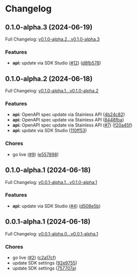 # Changelog

## 0.1.0-alpha.3 (2024-06-19)

Full Changelog: [v0.1.0-alpha.2...v0.1.0-alpha.3](https://github.com/jc-nana/lucere-python/compare/v0.1.0-alpha.2...v0.1.0-alpha.3)

### Features

* **api:** update via SDK Studio ([#12](https://github.com/jc-nana/lucere-python/issues/12)) ([d8fb578](https://github.com/jc-nana/lucere-python/commit/d8fb578fea9a4ec7534915b842f3dbbbf28399b1))

## 0.1.0-alpha.2 (2024-06-18)

Full Changelog: [v0.1.0-alpha.1...v0.1.0-alpha.2](https://github.com/jc-nana/lucere-python/compare/v0.1.0-alpha.1...v0.1.0-alpha.2)

### Features

* **api:** OpenAPI spec update via Stainless API ([4b24c82](https://github.com/jc-nana/lucere-python/commit/4b24c82d103c1000bc6df0fbacb204256b3d6eee))
* **api:** OpenAPI spec update via Stainless API ([8448fba](https://github.com/jc-nana/lucere-python/commit/8448fbaf5fd561800c7d2bee71d77cb3a441e8f2))
* **api:** OpenAPI spec update via Stainless API ([#7](https://github.com/jc-nana/lucere-python/issues/7)) ([f20a45f](https://github.com/jc-nana/lucere-python/commit/f20a45fa3d6c84fcd7e86f4da51a961e0bcf5f1b))
* **api:** update via SDK Studio ([110ff53](https://github.com/jc-nana/lucere-python/commit/110ff53b5df87d32a1dcf91e550b32625f0f29df))


### Chores

* go live ([#9](https://github.com/jc-nana/lucere-python/issues/9)) ([e557898](https://github.com/jc-nana/lucere-python/commit/e557898fb8c2fef07a20c1029a7bd732f4d0348b))

## 0.1.0-alpha.1 (2024-06-18)

Full Changelog: [v0.0.1-alpha.1...v0.1.0-alpha.1](https://github.com/jc-nana/lucere-python/compare/v0.0.1-alpha.1...v0.1.0-alpha.1)

### Features

* **api:** update via SDK Studio ([#4](https://github.com/jc-nana/lucere-python/issues/4)) ([d508e5b](https://github.com/jc-nana/lucere-python/commit/d508e5b81a4b3f8cdf12c504fa322f4d02599c5d))

## 0.0.1-alpha.1 (2024-06-18)

Full Changelog: [v0.0.1-alpha.0...v0.0.1-alpha.1](https://github.com/jc-nana/lucere-python/compare/v0.0.1-alpha.0...v0.0.1-alpha.1)

### Chores

* go live ([#2](https://github.com/jc-nana/lucere-python/issues/2)) ([c2a17cf](https://github.com/jc-nana/lucere-python/commit/c2a17cf19cf973d991f8bc9b6d9f15b90ecc350b))
* update SDK settings ([92e9755](https://github.com/jc-nana/lucere-python/commit/92e97553066af06d2491d3a31d11474662bd13ef))
* update SDK settings ([757707a](https://github.com/jc-nana/lucere-python/commit/757707a8792f0f2952517140b94fc9cf2e5f3ca2))
